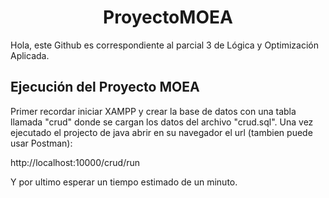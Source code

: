 <center><h1> ProyectoMOEA </h1></center>
Hola, este Github es correspondiente al parcial 3 de Lógica y Optimización Aplicada.

## Ejecución del Proyecto MOEA

Primer recordar iniciar XAMPP y crear la base de datos con una tabla llamada "crud" donde se cargan los datos del archivo "crud.sql".
Una vez ejecutado el projecto de java abrir en su navegador el url (tambien puede usar Postman):

http://localhost:10000/crud/run

Y por ultimo esperar un tiempo estimado de un minuto.
